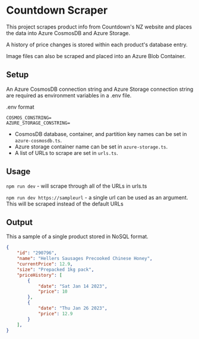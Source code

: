 # Countdown Scraper

This project scrapes product info from Countdown's NZ website and places the data into Azure CosmosDB and Azure Storage.

A history of price changes is stored within each product's database entry.

Image files can also be scraped and placed into an Azure Blob Container.

## Setup

An Azure CosmosDB connection string and Azure Storage connection string are required as environment variables in a .env file.

.env format

```shell
COSMOS_CONSTRING=
AZURE_STORAGE_CONSTRING=
```

* CosmosDB database, container, and partition key names can be set in `azure-cosmosdb.ts`.
* Azure storage container name can be set in `azure-storage.ts`.
* A list of URLs to scrape are set in `urls.ts`.

## Usage

`npm run dev` - will scrape through all of the URLs in urls.ts

`npm run dev https://sampleurl` - a single url can be used as an argument. This will be scraped instead of the default URLs

## Output

This a sample of a single product stored in NoSQL format.

```json
{
    "id": "290796",
    "name": "Hellers Sausages Precooked Chinese Honey",
    "currentPrice": 12.9,
    "size": "Prepacked 1kg pack",
    "priceHistory": [
        {
            "date": "Sat Jan 14 2023",
            "price": 10
        },
        {
            "date": "Thu Jan 26 2023",
            "price": 12.9
        }
    ],
}
```
